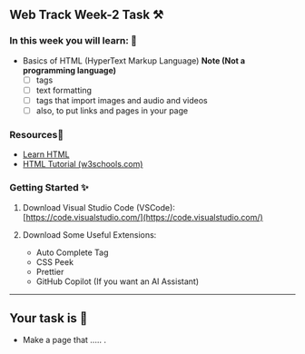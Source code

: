 ## Web Track Week-2 Task ⚒️

### In this week you will learn: 🏫

- Basics of HTML (HyperText Markup Language) **Note (Not a programming language)**
   - [ ] tags
   - [ ] text formatting
   - [ ] tags that import images and audio and videos
   - [ ] also, to put links and pages in your page

### Resources🔗

- [Learn HTML](https://www.youtube.com/watch?v=HD13eq_Pmp8)
- [HTML Tutorial (w3schools.com)](https://www.w3schools.com/html/default.asp)

### Getting Started ✨

1. Download Visual Studio Code (VSCode):
   [https://code.visualstudio.com/](https://code.visualstudio.com/)

2. Download Some Useful Extensions:
   - Auto Complete Tag
   - CSS Peek
   - Prettier
   - GitHub Copilot (If you want an AI Assistant)

---

## **Your task is** 📝

- Make a page that ..... .
